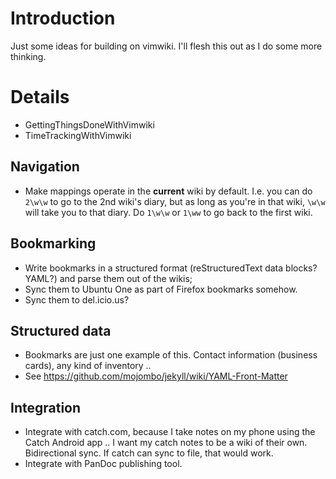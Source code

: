 # Introduction #

Just some ideas for building on vimwiki. I'll flesh this out as I do some more thinking.

# Details #

  * GettingThingsDoneWithVimwiki
  * TimeTrackingWithVimwiki

## Navigation ##

  * Make mappings operate in the **current** wiki by default. I.e. you can do `2\w\w` to go to the 2nd wiki's diary, but as long as you're in that wiki, `\w\w` will take you to that diary. Do `1\w\w` or `1\ww` to go back to the first wiki.

## Bookmarking ##
  * Write bookmarks in a structured format (reStructuredText data blocks?  YAML?) and parse them out of the wikis;
  * Sync them to Ubuntu One as part of Firefox bookmarks somehow.
  * Sync them to del.icio.us?

## Structured data ##
  * Bookmarks are just one example of this. Contact information (business cards), any kind of inventory ..
  * See https://github.com/mojombo/jekyll/wiki/YAML-Front-Matter

## Integration ##
  * Integrate with catch.com, because I take notes on my phone using the Catch Android app .. I want my catch notes to be a wiki of their own. Bidirectional sync. If catch can sync to file, that would work.
  * Integrate with PanDoc publishing tool.